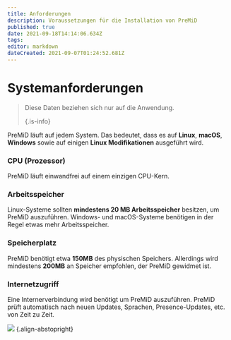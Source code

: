```yaml
---
title: Anforderungen
description: Voraussetzungen für die Installation von PreMiD
published: true
date: 2021-09-18T14:14:06.634Z
tags: 
editor: markdown
dateCreated: 2021-09-07T01:24:52.681Z
---
```


# Systemanforderungen

> Diese Daten beziehen sich nur auf die Anwendung. 
> 
> {.is-info}

PreMiD läuft auf jedem System. Das bedeutet, dass es auf **Linux**, **macOS**, **Windows** sowie auf einigen **Linux Modifikationen** ausgeführt wird.

### CPU (Prozessor)
PreMiD läuft einwandfrei auf einem einzigen CPU-Kern.

### Arbeitsspeicher
Linux-Systeme sollten **mindestens 20 MB Arbeitsspeicher** besitzen, um PreMiD auszuführen. Windows- und macOS-Systeme benötigen in der Regel etwas mehr Arbeitsspeicher.

### Speicherplatz
PreMiD benötigt etwa **150MB** des physischen Speichers. Allerdings wird mindestens **200MB** an Speicher empfohlen, der PreMiD gewidmet ist.

### Internetzugriff
Eine Internerverbindung wird benötigt um PreMiD auszuführen. PreMiD prüft automatisch nach neuen Updates, Sprachen, Presence-Updates, etc. von Zeit zu Zeit.

![](https://a.icons8.com/ViUXyjOj/f4tFww/svg.svg) {.align-abstopright}